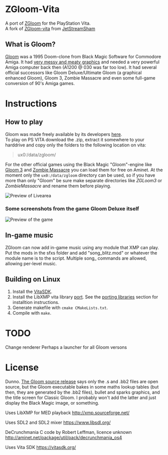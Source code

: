 # ZGloom-Vita

A port of [ZGloom](https://github.com/Swizpig/ZGloom) for the PlayStation Vita.<br>
A fork of [ZGloom-vita](https://github.com/JetStreamSham/ZGloom-vita) from [JetStreamSham](https://github.com/JetStreamSham)

## What is Gloom?

[Gloom](https://en.wikipedia.org/wiki/Gloom_(video_game)) was a 1995 Doom-clone from Black Magic Software for Commodore Amiga. It had [very messy and meaty graphics](https://www.lemonamiga.com/games/details.php?id=1781) and needed a very powerful Amiga computer back then (A1200 @ 030 was far too low). It had several official successors like Gloom Deluxe/Ultimate Gloom (a graphical enhanced Gloom), Gloom 3, Zombie Massacre and even some full-game conversion of 90's Amiga games.

# Instructions

## How to play

Gloom was made freely available by its developers [here](https://github.com/earok/GloomAmiga/archive/master.zip).<br>
To play on PS VITA download the .zip, extract it somewhere to your harddrive and copy only the folders to the following location on vita:
> ux0:/data/zgloom/ 

For the other official games using the Black Magic "Gloom"-engine like [Gloom 3](http://aminet.net/package/game/shoot/UltimateGloomISO) and [Zombie Massacre](http://aminet.net/package/game/shoot/ZombieMassacreISO) you can load them for free on Aminet. At the moment only the `ux0:/data/zgloom` directory can be used, so if you have more than only "Gloom" be sure make separate directories like _ZGLoom3_ or _ZombieMassacre_ and rename them before playing.

![Preview of Livearea](https://github.com/andiweli/ZGloom-vita/blob/master/images/gloom-livearea.png)

### Some screenshots from the game Gloom Deluxe itself
![Preview of the game](https://github.com/andiweli/ZGloom-vita/blob/master/images/gloom-mockup.png)

## In-game music

ZGloom can now add in-game music using any module that XMP can play. Put the mods in the sfxs folder and add "song_blitz.mod" or whatever the module name is to the script. Multiple song_ commands are allowed, allowing per-level music.

## Building on Linux

1. Install the [VitaSDK](https://vitasdk.org/).
2. Install the LibXMP vita library [port](https://github.com/JetStreamSham/libxmp). See the [porting libraries](https://vitasdk.org/) section for installtion instructions.
3. Generate makefile with `cmake CMakeLists.txt`.
4. Compile with `make`.

# TODO
Change renderer
Perhaps a launcher for all Gloom versons

# License

Dunno. [The Gloom source release](https://github.com/earok/GloomAmiga) says only the .s and .bb2 files are open source, but the Gloom executable bakes in some maths lookup tables (but then, they are generated by the .bb2 files), bullet and sparks graphics, and 
the title screen for Classic Gloom. I probably won't add the latter and just display the Black Magic image, or something.

Uses LibXMP for MED playback
http://xmp.sourceforge.net/

Uses SDL2 and SDL2 mixer
https://www.libsdl.org/

DeCrunchmania C code by Robert Leffman, licence unknown
http://aminet.net/package/util/pack/decrunchmania_os4

Uses Vita SDK
https://vitasdk.org/
